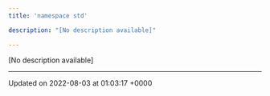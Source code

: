 ```yaml
---
title: 'namespace std'

description: "[No description available]"

---
```







[No description available]






-------------------------------

Updated on 2022-08-03 at 01:03:17 +0000